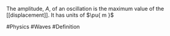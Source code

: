 The amplitude, $A$, of an oscillation is the maximum value of the [[displacement]]. It has units of $\pu{ m }$

#Physics #Waves #Definition